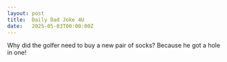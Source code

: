 ```yaml
---
layout: post
title:  Daily Dad Joke 4U
date:   2025-05-03T00:00:00Z
---
```

Why did the golfer need to buy a new pair of socks? Because he got a hole in one!
